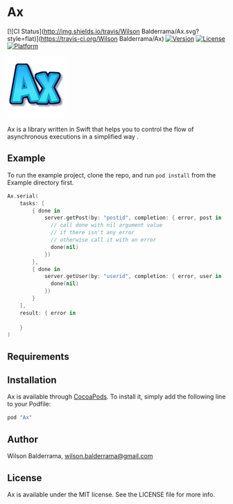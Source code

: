 # Ax

[![CI Status](http://img.shields.io/travis/Wilson Balderrama/Ax.svg?style=flat)](https://travis-ci.org/Wilson Balderrama/Ax)
[![Version](https://img.shields.io/cocoapods/v/Ax.svg?style=flat)](http://cocoapods.org/pods/Ax)
[![License](https://img.shields.io/cocoapods/l/Ax.svg?style=flat)](http://cocoapods.org/pods/Ax)
[![Platform](https://img.shields.io/cocoapods/p/Ax.svg?style=flat)](http://cocoapods.org/pods/Ax)

![Ax](ax-logo.png)

Ax is a library written in Swift that helps you to control the flow of asynchronous executions in a simplified way .

## Example

To run the example project, clone the repo, and run `pod install` from the Example directory first.

```swift
Ax.serial(
	tasks: [
		{ done in
			server.getPost(by: "postid", completion: { error, post in
			  // call done with nil argument value
			  // if there isn't any error
			  // otherwise call it with an error
			  done(nil)
			})
		},
		{ done in
		    server.getUser(by: "userid", completion: { error, user in
			  done(nil)
		    })
		}
	],
	result: { error in

	}
)
```

## Requirements

## Installation

Ax is available through [CocoaPods](http://cocoapods.org). To install
it, simply add the following line to your Podfile:

```ruby
pod "Ax"
```

## Author

Wilson Balderrama, wilson.balderrama@gmail.com

## License

Ax is available under the MIT license. See the LICENSE file for more info.
